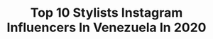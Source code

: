 ---
title: Top 10 Stylists Instagram Influencers In Venezuela In 2020
description: >-
  Find top stylists Instagram influencers in Venezuela in 2020. Most popular hashtags: #coronavirus #stylish #beach #cuarentena.
platform: Instagram
profiles:
  - username: "pialdf"
    fullname: >-
      PIA LEYBA DI FIORE
    location: "Venezuela"
    followers: 11025
    engagement: 504
    commentsToLikes: 0.069168
    id: ck5zycll49mwd0i14hzue059b
    verified: false
    hashtags: "#36weekspregnant, #38weekspregnant, #39weekspregnant, #27weekspregnant"
  - username: "petitepaulette_"
    fullname: >-
      Petite Paulette.
    location: "Venezuela"
    followers: 10733
    engagement: 840
    commentsToLikes: 0.068702
    id: ck0tuora781lw0i193zuy5afp
    verified: false
    hashtags: "#selfie, #quarantinemood, #coronavirus, #birthdayideas"
  - username: "figueroambeauty"
    fullname: >-
      FIGUEROA M BEAUTY
    location: "Venezuela"
    followers: 3207
    engagement: 1177
    commentsToLikes: 0.206050
    id: ckapbh01nztmb0i78hxyk4n4u
    verified: false
    hashtags: "#retomakeupmaturin"
  - username: "gisellearteaga"
    fullname: >-
      GISELLE HAIR COLORIST🇻🇪
    location: "Venezuela"
    followers: 13427
    engagement: 749
    commentsToLikes: 0.450441
    id: ck5c6o6je5ujf0i11p3qmljok
    verified: false
    hashtags: "#hairideas, #estadosunidos, #framar, #argentina"
  - username: "gizelmobayed"
    fullname: >-
      Gizel Mobayed
    location: "Venezuela"
    followers: 122929
    engagement: 174
    commentsToLikes: 0.057299
    id: ck0ubykilfmw80i1985pxbx5b
    verified: true
    hashtags: "#amiga, #consejera, #lamejor, #martes"
  - username: "dreissmars_"
    fullname: >-
      Dreissmar Soto
    location: "Venezuela"
    followers: 13972
    engagement: 653
    commentsToLikes: 0.082736
    id: ck8t0r0x6sz2q0j78xciwnw1u
    verified: false
    hashtags: "#desfile, #with, #fashionshow, #moda"
  - username: "itsgardeniia"
    fullname: >-
      𝐶𝑜𝑚𝑜 𝐿𝑎 𝐹𝑙𝑜𝑟 🌸
    location: "Venezuela"
    followers: 4119
    engagement: 942
    commentsToLikes: 0.180733
    id: ck6031hw7kh1o0i14cw6m7kxa
    verified: false
    hashtags: "#smilealways, #happy, #selfcarethreads, #specialday"
  - username: "valechavero"
    fullname: >-
      Valentina Chavero
    location: "Venezuela"
    followers: 18577
    engagement: 1109
    commentsToLikes: 0.031450
    id: ck9hch7hildjo0j788lqogfcv
    verified: false
    hashtags: "#embarazadas, #primerbebe, #plandesalvaci, #pregnancy"
  - username: "adrianbarret"
    fullname: >-
      Adrian Barreto
    location: "Venezuela"
    followers: 75707
    engagement: 90
    commentsToLikes: 0.024046
    id: ck5zqls5tuu9p0i14sytqk9xy
    verified: false
    hashtags: "#cookingwithlove, #shoulderworkout, #appetizer, #photo"
  - username: "trinistylist"
    fullname: >-
      Trini (juan)
    location: "Venezuela"
    followers: 16423
    engagement: 462
    commentsToLikes: 0.086549
    id: ck6tk726x44mp0j714fris3yh
    verified: false
    hashtags: "#messy, #social, #missvenezuela, #jardinlovers"
---